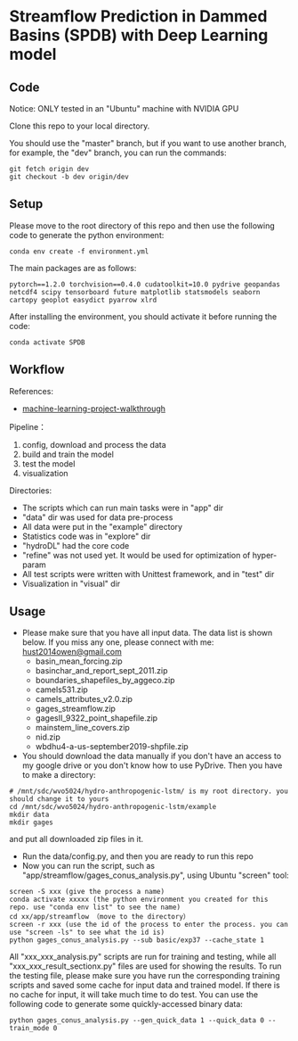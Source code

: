 # Streamflow Prediction in Dammed Basins (SPDB) with Deep Learning model

## Code

Notice: ONLY tested in an "Ubuntu" machine with NVIDIA GPU

Clone this repo to your local directory.

You should use the "master" branch, but if you want to use another branch, for example, the "dev" branch, you can run the commands:

```git
git fetch origin dev
git checkout -b dev origin/dev
```

## Setup

Please move to the root directory of this repo and then use the following code to generate the python environment:

```Shell
conda env create -f environment.yml
```
 
The main packages are as follows:

```conda
pytorch==1.2.0 torchvision==0.4.0 cudatoolkit=10.0 pydrive geopandas netcdf4 scipy tensorboard future matplotlib statsmodels seaborn cartopy geoplot easydict pyarrow xlrd
```

After installing the environment, you should activate it before running the code:

```Shell
conda activate SPDB
```

## Workflow

References:

- [machine-learning-project-walkthrough](https://github.com/WillKoehrsen/machine-learning-project-walkthrough)

Pipeline：

1. config, download and process the data
2. build and train the model
3. test the model
4. visualization

Directories:

- The scripts which can run main tasks were in "app" dir
- "data" dir was used for data pre-process
- All data were put in the "example" directory
- Statistics code was in "explore" dir
- "hydroDL" had the core code
- "refine" was not used yet. It would be used for optimization of hyper-param
- All test scripts were written with Unittest framework, and in "test" dir
- Visualization in "visual" dir

## Usage

- Please make sure that you have all input data. The data list is shown below. If you miss any one, please connect with me: hust2014owen@gmail.com
    - basin_mean_forcing.zip 
    - basinchar_and_report_sept_2011.zip 
    - boundaries_shapefiles_by_aggeco.zip 
    - camels531.zip 
    - camels_attributes_v2.0.zip 
    - gages_streamflow.zip 
    - gagesII_9322_point_shapefile.zip 
    - mainstem_line_covers.zip
    - nid.zip 
    - wbdhu4-a-us-september2019-shpfile.zip
- You should download the data manually if you don't have an access to my google drive or you don't know how to use PyDrive. 
Then you have to make a directory:
```Shell
# /mnt/sdc/wvo5024/hydro-anthropogenic-lstm/ is my root directory. you should change it to yours
cd /mnt/sdc/wvo5024/hydro-anthropogenic-lstm/example
mkdir data
mkdir gages
```
and put all downloaded zip files in it.
- Run the data/config.py, and then you are ready to run this repo
- Now you can run the script, such as "app/streamflow/gages_conus_analysis.py", using Ubuntu "screen" tool: 

```Shell
screen -S xxx (give the process a name)
conda activate xxxxx (the python environment you created for this repo. use "conda env list" to see the name)
cd xx/app/streamflow （move to the directory）
screen -r xxx (use the id of the process to enter the process. you can use "screen -ls" to see what the id is)
python gages_conus_analysis.py --sub basic/exp37 --cache_state 1
```

All "xxx_xxx_analysis.py" scripts are run for training and testing, while all "xxx_xxx_result_sectionx.py" files are used for showing the results. 
To run the testing file, please make sure you have run the corresponding training scripts 
and saved some cache for input data and trained model. If there is no cache for input, it will take much time to do test.
You can use the following code to generate some quickly-accessed binary data:

```Shell
python gages_conus_analysis.py --gen_quick_data 1 --quick_data 0 --train_mode 0
```
